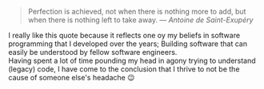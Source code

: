 > Perfection is achieved, not when there is nothing more to add, but when there is nothing left to take away.
― _Antoine de Saint-Exupéry_

I really like this quote because it reflects one oy my beliefs in software programming that I developed over the years; Building software that can easily be understood by fellow software engineers.  
Having spent a lot of time pounding my head in agony trying to understand (legacy) code, I have come to the conclusion that I thrive to not be the cause of someone else's headache 😉